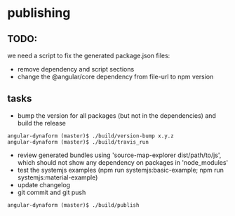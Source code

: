 # publishing

## TODO:
we need a script to fix the generated package.json files:
* remove dependency and script sections
* change the @angular/core dependency from file-url to npm version

## tasks

* bump the version for all packages (but not in the dependencies) and build the release

```shell
angular-dynaform (master)$ ./build/version-bump x.y.z
angular-dynaform (master)$ ./build/travis_run
```

* review generated bundles using 'source-map-explorer dist/path/to/js', which should not show any dependency on packages in 'node_modules'
* test the systemjs examples (npm run systemjs:basic-example; npm run systemjs:material-example) 
* update changelog
* git commit and git push

```shell
angular-dynaform (master)$ ./build/publish
```

